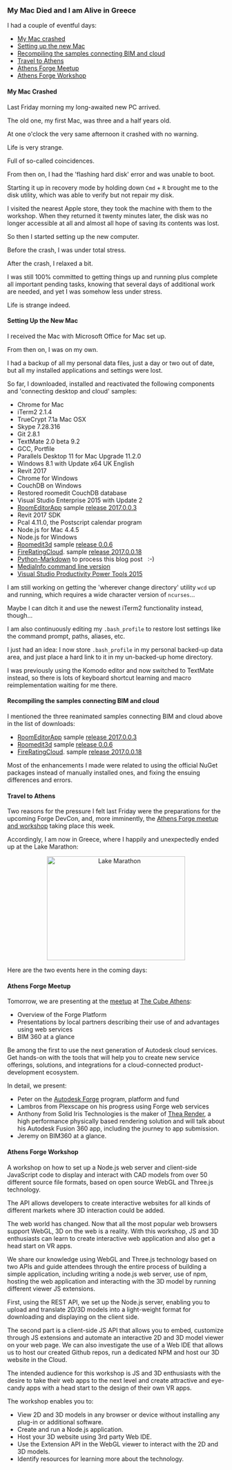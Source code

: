 <head>
<meta http-equiv="Content-Type" content="text/html; charset=utf-8">
<link rel="stylesheet" type="text/css" href="bc.css">
<script src="run_prettify.js" type="text/javascript"></script>
<!--
<script src="https://google-code-prettify.googlecode.com/svn/loader/run_prettify.js" type="text/javascript"></script>
-->
</head>

<!---

My Mac Died and I am Alive in Greece #revitAPI #3dwebcoder @AutodeskForge #adsk #aec #bim #socket.io

I had a couple of eventful days
&ndash; My Mac crashed
&ndash; Setting up the new Mac
&ndash; Recompiling the samples connecting BIM and cloud
&ndash; Travel to Athens
&ndash; Athens Forge Meetup
&ndash; Athens Forge Workshop...

-->

### My Mac Died and I am Alive in Greece

I had a couple of eventful days:

- [My Mac crashed](#2)
- [Setting up the new Mac](#3)
- [Recompiling the samples connecting BIM and cloud](#4)
- [Travel to Athens](#5)
- [Athens Forge Meetup](#6)
- [Athens Forge Workshop](#7)

#### <a name="2"></a>My Mac Crashed

Last Friday morning my long-awaited new PC arrived.

The old one, my first Mac, was three and a half years old.

At one o'clock the very same afternoon it crashed with no warning.

Life is very strange.

Full of so-called coincidences.

From then on, I had the 'flashing hard disk' error and was unable to boot.

Starting it up in recovery mode by holding down `Cmd` + `R` brought me to the disk utility, which was able to verify but not repair my disk.

I visited the nearest Apple store, they took the machine with them to the workshop.
When they returned it twenty minutes later, the disk was no longer accessible at all and almost all hope of saving its contents was lost.

So then I started setting up the new computer.

Before the crash, I was under total stress.

After the crash, I relaxed a bit.

I was still 100% committed to getting things up and running plus complete all important pending tasks, knowing that several days of additional work are needed, and yet I was somehow less under stress.

Life is strange indeed.


#### <a name="3"></a>Setting Up the New Mac

I received the Mac with Microsoft Office for Mac set up.

From then on, I was on my own.

I had a backup of all my personal data files, just a day or two out of date, but all my installed applications and settings were lost.

So far, I downloaded, installed and reactivated the following components and 'connecting desktop and cloud' samples:

- Chrome for Mac
- iTerm2 2.1.4
- TrueCrypt 7.1a Mac OSX
- Skype 7.28.316
- Git 2.8.1
- TextMate 2.0 beta 9.2
- GCC, Portfile
- Parallels Desktop 11 for Mac Upgrade 11.2.0
- Windows 8.1 with Update x64 UK English
- Revit 2017
- Chrome for Windows
- CouchDB on Windows
- Restored roomedit CouchDB database
- Visual Studio Enterprise 2015 with Update 2
- [RoomEditorApp](https://github.com/jeremytammik/RoomEditorApp) sample [release 2017.0.0.3](https://github.com/jeremytammik/RoomEditorApp/releases/tag/2017.0.0.3)
- Revit 2017 SDK
- Pcal 4.11.0, the Postscript calendar program 
- Node.js for Mac 4.4.5
- Node.js for Windows
- [Roomedit3d](https://github.com/jeremytammik/roomedit3d) sample [release 0.0.6](https://github.com/jeremytammik/roomedit3d/releases/tag/0.0.6)
- [FireRatingCloud](https://github.com/jeremytammik/FireRatingCloud). sample [release 2017.0.0.18](https://github.com/jeremytammik/FireRatingCloud/releases/tag/2017.0.0.18)
- [Python-Markdown](https://pythonhosted.org/Markdown) to process this blog post &nbsp; :-)
- [MediaInfo command line version](http://mediaarea.net/en/MediaInfo)
- [Visual Studio Productivity Power Tools 2015](https://visualstudiogallery.msdn.microsoft.com/34ebc6a2-2777-421d-8914-e29c1dfa7f5d)

I am still working on getting the 'wherever change directory' utility `wcd` up and running, which requires a wide character version of `ncurses`...

Maybe I can ditch it and use the newest iTerm2 functionality instead, though...

I am also continuously editing my `.bash_profile` to restore lost settings like the command prompt, paths, aliases, etc.

I just had an idea: I now store `.bash_profile` in my personal backed-up data area, and just place a hard link to it in my un-backed-up home directory.

I was previously using the Komodo editor and now switched to TextMate instead, so there is lots of keyboard shortcut learning and macro reimplementation waiting for me there.

#### <a name="4"></a>Recompiling the samples connecting BIM and cloud

I mentioned the three reanimated samples connecting BIM and cloud above in the list of downloads:

- [RoomEditorApp](https://github.com/jeremytammik/RoomEditorApp) sample [release 2017.0.0.3](https://github.com/jeremytammik/RoomEditorApp/releases/tag/2017.0.0.3)
- [Roomedit3d](https://github.com/jeremytammik/roomedit3d) sample [release 0.0.6](https://github.com/jeremytammik/roomedit3d/releases/tag/0.0.6)
- [FireRatingCloud](https://github.com/jeremytammik/FireRatingCloud). sample [release 2017.0.0.18](https://github.com/jeremytammik/FireRatingCloud/releases/tag/2017.0.0.18)

Most of the enhancements I made were related to using the official NuGet packages instead of manually installed ones, and fixing the ensuing differences and errors.

#### <a name="5"></a>Travel to Athens

Two reasons for the pressure I felt last Friday were the preparations for the upcoming Forge DevCon, and, more imminently, 
the [Athens Forge meetup and workshop](http://thebuildingcoder.typepad.com/blog/2016/04/room-editor-first-revit-2017-addin-migration.html#1) taking 
place this week.

Accordingly, I am now in Greece, where I happily and unexpectedly ended up at the Lake Marathon:

<center>
	<a data-flickr-embed="true"  href="https://www.flickr.com/photos/jeremytammik/albums/72157669153659585" title="Lake Marathon"><img src="https://c8.staticflickr.com/8/7627/27380355175_4053c18c0a_n.jpg" width="320" height="240" alt="Lake Marathon"></a><script async src="//embedr.flickr.com/assets/client-code.js" charset="utf-8"></script>
</center>

Here are the two events here in the coming days:


#### <a name="6"></a>Athens Forge Meetup

Tomorrow, we are presenting at 
the [meetup](http://www.meetup.com/de-DE/I-love-3D-Athens/events/230543759) 
at [The Cube Athens](http://thecube.gr):

- Overview of the Forge Platform
- Presentations by local partners describing their use of and advantages using web services
- BIM 360 at a glance

Be among the first to use the next generation of Autodesk cloud services. Get hands-on with the tools that will help you to create new service offerings, solutions, and integrations for a cloud-connected product-development ecosystem.

In detail, we present:

- Peter on the [Autodesk Forge](http://forge.autodesk.com) program, platform and fund
- Lambros from Plexscape on his progress using Forge web services
- Anthony from Solid Iris Technologies is the maker of [Thea Render](https://www.thearender.com), a high performance physically based rendering solution and will talk about his Autodesk Fusion 360 app, including the journey to app submission. 
- Jeremy on BIM360 at a glance.


#### <a name="7"></a>Athens Forge Workshop

A workshop on how to set up a Node.js web server and client-side JavaScript code to display and interact with CAD models from over 50 different source file formats, based on open source WebGL and Three.js technology.

The API allows developers to create interactive websites for all kinds of different markets where 3D interaction could be added.

The web world has changed. Now that all the most popular web browsers support WebGL, 3D on the web is a reality. With this workshop, JS and 3D enthusiasts can learn to create interactive web application and also get a head start on VR apps.

We share our knowledge using WebGL and Three.js technology based on two APIs and guide attendees through the entire process of building a simple application, including writing a node.js web server, use of npm, hosting the web application and interacting with the 3D model by running different viewer JS extensions.

First, using the REST API, we set up the Node.js server, enabling you to upload and translate 2D/3D models into a light-weight format for downloading and displaying on the client side. 

The second part is a client-side JS API that allows you to embed, customize through JS extensions and automate an interactive 2D and 3D model viewer on your web page. We can also investigate the use of a Web IDE that allows us to host our created Github repos, run a dedicated NPM and host our 3D website in the Cloud. 

The intended audience for this workshop is JS and 3D enthusiasts with the desire to take their web apps to the next level and create attractive and eye-candy apps with a head start to the design of their own VR apps.

The workshop enables you to:

- View 2D and 3D models in any browser or device without installing any plug-in or additional software. 
- Create and run a Node.js application. 
- Host your 3D website using 3rd party Web IDE. 
- Use the Extension API in the WebGL viewer to interact with the 2D and 3D models. 
- Identify resources for learning more about the technology. 
